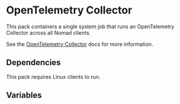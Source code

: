 # OpenTelemetry Collector

This pack containers a single system job that runs an OpenTelemetry Collector
across all Nomad clients.

See the [OpenTelemetry Collector](https://opentelemetry.io/docs/collector/) docs
for more information.

## Dependencies

This pack requires Linux clients to run.

## Variables

